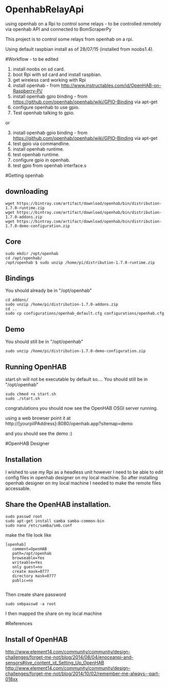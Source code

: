 # OpenhabRelayApi
using openhab on a Rpi to control some relays - to be controlled remotely via openhab API and connected to BomScraperPy


This project is to control some relays from openhab on a rpi.

Using default raspbian install as of 28/07/15 (installed from noobs1.4).

#Workflow - to be edited

1. install noobs on sd card.
2. boot Rpi with sd card and install raspbian.
3. get wireless card working with Rpi
4. install openhab - from http://www.instructables.com/id/OpenHAB-on-Raspberry-Pi/
5. install openhab gpio binding - from https://github.com/openhab/openhab/wiki/GPIO-Binding via apt-get
6. configure openhab to use gpio.
7. Test openhab talking to gpio.


or

3. install openhab gpio binding - from https://github.com/openhab/openhab/wiki/GPIO-Binding via apt-get
4. test gpio via commandline.
5. install openhab runtime.
6. test openhab runtime.
7. configure gpio in openhab.
8. test gpio from openhab interface.s


#Getting openhab

downloading 
-----------
```
wget https://bintray.com/artifact/download/openhab/bin/distribution-1.7.0-runtime.zip
wget https://bintray.com/artifact/download/openhab/bin/distribution-1.7.0-addons.zip
wget https://bintray.com/artifact/download/openhab/bin/distribution-1.7.0-demo-configuration.zip
```



Core
----
```
sudo mkdir /opt/openhab
cd /opt/openhab/
/opt/openhab $ sudo unzip /home/pi/distribution-1.7.0-runtime.zip

```

Bindings
--------

You should already be in "/opt/openhab"
```
cd addons/
sudo unzip /home/pi/distribution-1.7.0-addons.zip
cd ..
sudo cp configurations/openhab_default.cfg configurations/openhab.cfg
```


Demo
--------

You should still be in "/opt/openhab"
```
sudo unzip /home/pi/distribution-1.7.0-demo-configuration.zip
```


Running OpenHAB
---------------

start.sh will not be executable by default so....
You should still be in "/opt/openhab"
```
sudo chmod +x start.sh 
sudo ./start.sh
```

congratulations you should now see the OpenHAB OSGI server running.

using a web browser point it at http://[yourpiIPAddress}:8080/openhab.app?sitemap=demo

and you should see the demo :)


#OpenHAB Designer

Installation
------------
I wished to use my Rpi as a headless unit however I need to be able to edit config files in openhab designer on my local machine.
So after installing openhab designer on my local machine I needed to make the remote files accessable.

Share the OpenHAB installation.
-------------------------------
```
sudo passwd root
sudo apt-get install samba samba-common-bin 
sudo nano /etc/samba/smb.conf 
```

make the file look like
```
[openhab]  
   comment=OpenHAB  
   path=/opt/openhab  
   browseable=Yes  
   writeable=Yes  
   only guest=no  
   create mask=0777  
   directory mask=0777  
   public=no 
   
```

Then create share password

```
sudo smbpasswd -a root 
```

I then mapped the share on my local machine





#References

Install of OpenHAB
------------------
http://www.element14.com/community/community/design-challenges/forget-me-not/blog/2014/08/04/enoceanpi-and-sensors#jive_content_id_Setting_Up_OpenHAB
http://www.element14.com/community/community/design-challenges/forget-me-not/blog/2014/10/02/remember-me-always--part-018xx












